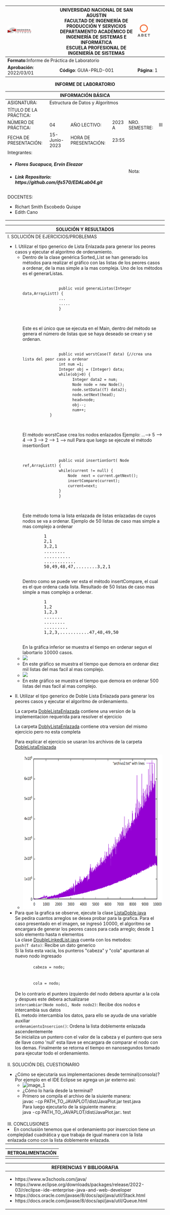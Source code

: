 <div align="center">
<table>
    <theader>
        <tr>
            <td><img src="https://github.com/rescobedoq/pw2/blob/main/epis.png?raw=true" alt="EPIS" style="width:50%; height:auto"/></td>
            <th>
                <span style="font-weight:bold;">UNIVERSIDAD NACIONAL DE SAN AGUSTIN</span><br />
                <span style="font-weight:bold;">FACULTAD DE INGENIERÍA DE PRODUCCIÓN Y SERVICIOS</span><br />
                <span style="font-weight:bold;">DEPARTAMENTO ACADÉMICO DE INGENIERÍA DE SISTEMAS E INFORMÁTICA</span><br />
                <span style="font-weight:bold;">ESCUELA PROFESIONAL DE INGENIERÍA DE SISTEMAS</span>
            </th>
            <td><img src="https://github.com/rescobedoq/pw2/blob/main/abet.png?raw=true" alt="ABET" style="width:50%; height:auto"/></td>
        </tr>
    </theader>
    <tbody>
        <tr><td colspan="3"><span style="font-weight:bold;">Formato</span>:Informe de Práctica de Laboratorio</td></tr>
        <tr><td><span style="font-weight:bold;">Aprobación</span>:  2022/03/01</td><td><span style="font-weight:bold;">Código</span>: GUIA-PRLD-001</td><td><span style="font-weight:bold;">Página</span>: 1</td></tr>
    </tbody>
</table>
</div>

<div align="center">
<span style="font-weight:bold;">INFORME DE LABORATORIO</span><br />
</div>


<table>
<theader>
<tr><th colspan="6">INFORMACIÓN BÁSICA</th></tr>
</theader>
<tbody>
<tr><td>ASIGNATURA:</td><td colspan="5">Estructura de Datos y Algoritmos</td></tr>
<tr><td>TÍTULO DE LA PRÁCTICA:</td><td colspan="5"Sort y Listas Enlazadas</td></tr>
<tr>
<td>NÚMERO DE PRÁCTICA:</td><td>04</td><td>AÑO LECTIVO:</td><td>2023 A</td><td>NRO. SEMESTRE:</td><td>III</td>
</tr>
<tr>
<td>FECHA DE PRESENTACIÓN:</td><td>15-Junio-2023</td><td>HORA DE PRESENTACIÓN:</td><td colspan="3">23:55</td>
</tr>
<tr><td colspan="4">Integrantes:
        <ul>
            <li><h5>Flores Sucapuca, Ervin Eleazar </h5></li>
            <li><h5>Link Repositorio: https://github.com/ifs570/EDALab04.git </h5></li>
        </ul>
    </td>
    <td colspan="2">Nota:</td>
</<tr>
<tr><td colspan="6">DOCENTES:
<ul>
<li>Richart Smith Escobedo Quispe </li>
<li>Edith Cano </li>
</ul>
</td>
</<tr>
</tdbody>
</table>

<table>
    <theader>
        <tr><th colspan="6">SOLUCIÓN Y RESULTADOS</th></tr>
    </theader>
    <tbody>
        <tr><td colspan="6">I. SOLUCIÓN DE EJERCICIOS/PROBLEMAS
          <ul>
          <li>I. Utilizar el tipo generico de Lista Enlazada para generar los peores casos y ejecutar el algoritmo de ordenamiento.
             <ul>
		<li> Dentro de la clase genérica Sorted_List se han generado los métodos para realizar el gráfico con las listas de los peores casos a ordenar, de la mas simple a la mas compleja.
		  Uno de los métodos es el generarListas.
		<pre>
		     <code> 
			    public void generaListas(Integer data,ArrayList<Long>t) {
				...
				.....
			    }   
		     </code>
		</pre>
		  Este es el único que se ejecuta en el Main, dentro del método se genera el número de listas que se haya deseado se crean y se ordenan.
		<pre>
		     <code> 
			    public void worstCase(T data) {//crea una lista del peor caso a ordenar
				int num =1;
				Integer obj = (Integer) data;
				while(obj>0) {
				      Integer data2 = num;
				      Node<T> node = new Node<T>();
				      node.setData((T) data2);
				      node.setNext(head);
				      head=node;
				      obj--;
				      num++;
			}
		     </code>
		</pre>
		 El método worstCase crea los nodos enlazados Ejemplo:  ...--> 5 --> 4 --> 3 --> 2 --> 1 -->  null  
		 Para que luego se ejecute el método insertionSort  
		<pre>
		     <code> 
			    public void insertionSort( Node <T> ref,ArrayList<Long>t) {
				while(current != null) {
				  	Node <T> next = current.getNext(); 
					insertCompare(current);
					current=next;
				}
			    }
		     </code>
		</pre>
		Este método toma la lista enlazada de listas enlazadas de cuyos nodos se va a ordenar.
		Ejemplo de 50 listas de caso mas simple a mas complejo a ordenar
		<pre>
		1
		2,1
		3,2,1
		........
		..........
		............
		50,49,48,47,........3,2,1
		</pre>
		Dentro como se puede ver esta el método insertCompare, el cual es el que ordena cada lista.
		Resultado de 50 listas de caso mas simple a mas complejo a ordenar.
		<pre>
		1
		1,2
		1,2,3
		.......
		........
		.........
		1,2,3,...........47,48,49,50
		</pre>
		En la gráfica inferior se muestra el tiempo en ordenar segun el labortario 10000 casos.
	     </li>
	     <li><img src="https://i.postimg.cc/7h5q8MBx/Whats-App-Image-2022-06-12-at-8-15-16-PM.jpg?raw=true"></li>
 	     <li>En este gráfico se muestra el tiempo que demora en ordenar diez mil listas del mas facil al mas complejo. </li>
	    </ul>
            <ul>
	     <li><img src="https://i.postimg.cc/SxHfz8mM/imagen-2022-06-12-181131030.pngraw=true"></li>
 	     <li>En este gráfico se muestra el tiempo que demora en ordenar 500 listas del mas facil al mas complejo. </li>
	    </ul>
           </li>
          </ul>
          <ul>
          <li>II. Utilizar el tipo generico de Doble Lista Enlazada para generar los peores casos y ejecutar el algoritmo de ordenamiento.
	  <p>La carpeta <a href="DobleListaEnlazada/">DobleListaEnlazada</a> contiene una version de la implementacion requerida para resolver el ejercicio</p>
	  <p>La carpeta <a href="DoblyListaEnlazada/">DoblyListaEnlazada</a> contiene otra version del mismo ejercicio pero no esta completa</p>
	  <p>Para explicar el ejercicio se usaran los archivos de la carpeta <a href="DobleListaEnlazada/">DobleListaEnlazada</a></p>
          <ul>
	     <li><img src="images/ordenamientoDobleListaEnlazada.png" width="708" height="488"></li>
	      </ul>
           <li>Para que la grafica se observe, ejecute la clase <a href="DobleListaEnlazada/ListaDoble.java">ListaDoble.java</a>
	   	<br>
	   	Se pedira cuantos arreglos se desea probar para la grafica. Para el caso presentado en el imagen, se ingresó 10000, el algoritmo se encargara de generar los peores casos para cada arreglo; desde 1 solo elemento hasta n elementos
		<br>
		La clase <a href="DobleListaEnlazada/DoubleLinkedList.java">DoubleLinkedList.java</a> cuenta con los metodos:
		<br>
		<code>push(T dato)</code>: Recibe un dato generico
		<br>
		Si la lista esta vacia, los punteros "cabeza" y "cola" apuntaran al nuevo nodo ingresado
		<br>
		<code>
		cabeza = nodo;
		<br>
		cola = nodo;
		</code>
		<br>
		De lo contrario el puntero izquierdo del nodo debera apuntar a la cola y despues este debera actualizarse
		<br>
		<code>intercambiar(Node<T> nodo1, Node<T> nodo2)</code>: Recibe dos nodos e intercambia sus datos
		<br>
		EL metodo intercambia los datos, para ello se ayuda de una variable auxiliar
		<br>
		<code>ordenamientoInsercion()</code>: Ordena la lista doblemente enlazada ascendentemente
		<br>
		Se inicializa un puntero con el valor de la cabeza y el puntero que sera de llave como 'null' esta llave se encargara de comparar el nodo con los demas. Finalmente se retorna el tiempo en nanosegundos tomado para ejecutar todo el ordenamiento.
	   </li>
          </td></tr>   
        <tr><td colspan="6">II. SOLUCIÓN DEL CUESTIONARIO
         <ul>
         <li>¿Cómo se ejecutaría sus implementaciones desde terminal(consola)? Por ejemplo en el IDE Eclipse se agrega un jar externo así:
              <ul>
                   <li><img src="https://i.postimg.cc/VkzW91tY/imagen-2022-06-12-181405136.png?raw=true" alt="image_1"></li>
                   <li>¿Cómo lo haría desde la terminal?</li>
                <li>Primero se compila el archivo de la siuiente manera:</br>
                    javac -cp PATH_TO_JAVAPLOT/dist/JavaPlot.jar test.java</br>
                    Para luego ejecutarlo de la siguiente manera: </br>
                    java -cp PATH_TO_JAVAPLOT/dist/JavaPlot.jar:. test
		</li>
               </ul>
           </li>
         </ul>
        </td></tr>
        <tr><td colspan="6">III. CONCLUSIONES
           <li>En conclusión tenemos que el ordenamiento por inserccion tiene un complejidad cuadrática y que trabaja de igual manera con la lista enlazada como con la lista doblemente enlazada.</li>
</td></tr>
 </tbody>
</table>

<table>
    <theader>
        <tr><th>RETROALIMENTACIÓN</th></tr>
    </theader>
    <tbody>
         <tr><td colspan="6">                       </td></tr>
    </tbody>
</table>

<table>
    <theader>
        <tr><th>REFERENCIAS Y BIBLIOGRAFIA</th></tr>
    </theader>
    <tbody>
        <tr><td>
            <ul>
                <li>https://www.w3schools.com/java/</li>
                <li>https://www.eclipse.org/downloads/packages/release/2022-03/r/eclipse-ide-enterprise-java-and-web-developer</li>
                <li>https://docs.oracle.com/javase/8/docs/api/java/util/Stack.html</li>
                <li>https://docs.oracle.com/javase/8/docs/api/java/util/Queue.html</li>
            </ul></td>
        </tr>
    </tbody>
</table>
